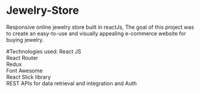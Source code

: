 # Jewelry-Store
Responsive online jewelry store built in reactJs, The goal of this project was to create an easy-to-use and visually appealing e-commerce website for buying jewelry.

#Technologies used:
     React JS<br/>
      React Router<br/>
      Redux<br/>
      Font Awesome<br/>
      React Slick library <br/>
      REST APIs for data retrieval and integration and Auth
